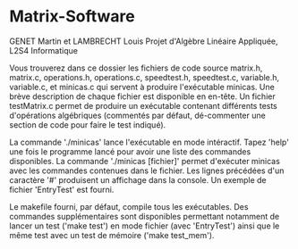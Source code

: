 # Matrix-Software

GENET Martin et LAMBRECHT Louis
Projet d'Algèbre Linéaire Appliquée, L2S4 Informatique

Vous trouverez dans ce dossier les fichiers de code source matrix.h,
matrix.c, operations.h, operations.c, speedtest.h, speedtest.c, 
variable.h, variable.c, et minicas.c qui servent à produire l'exécutable
minicas.
Une brève description de chaque fichier est disponible en en-tête.
Un fichier testMatrix.c permet de produire un exécutable contenant différents
tests d'opérations algébriques (commentés par défaut, dé-commenter une section
de code pour faire le test indiqué).

La commande './minicas' lance l'exécutable en mode intéractif. Tapez 'help' une
fois le programme lancé pour avoir une liste des commandes disponibles.
La commande './minicas [fichier]' permet d'exécuter minicas avec les commandes
contenues dans le fichier. Les lignes précédées d'un caractère '#' produisent un
affichage dans la console. Un exemple de fichier 'EntryTest' est fourni.

Le makefile fourni, par défaut, compile tous les exécutables. Des commandes supplémentaires sont disponibles permettant notamment de lancer un test 
('make test') en mode fichier (avec 'EntryTest') ainsi que le même test
 avec un test de mémoire ('make test_mem').
